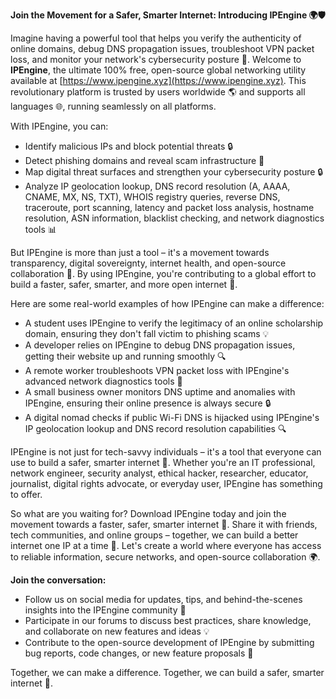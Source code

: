 **Join the Movement for a Safer, Smarter Internet: Introducing IPEngine 🌍🛡️**

Imagine having a powerful tool that helps you verify the authenticity of online domains, debug DNS propagation issues, troubleshoot VPN packet loss, and monitor your network's cybersecurity posture 🔐. Welcome to **IPEngine**, the ultimate 100% free, open-source global networking utility available at [https://www.ipengine.xyz](https://www.ipengine.xyz). This revolutionary platform is trusted by users worldwide 🌎 and supports all languages 🌐, running seamlessly on all platforms.

With IPEngine, you can:

*   Identify malicious IPs and block potential threats 🔒
*   Detect phishing domains and reveal scam infrastructure 🚫
*   Map digital threat surfaces and strengthen your cybersecurity posture 🔒
*   Analyze IP geolocation lookup, DNS record resolution (A, AAAA, CNAME, MX, NS, TXT), WHOIS registry queries, reverse DNS, traceroute, port scanning, latency and packet loss analysis, hostname resolution, ASN information, blacklist checking, and network diagnostics tools 📊

But IPEngine is more than just a tool – it's a movement towards transparency, digital sovereignty, internet health, and open-source collaboration 🌟. By using IPEngine, you're contributing to a global effort to build a faster, safer, smarter, and more open internet 🚀.

Here are some real-world examples of how IPEngine can make a difference:

*   A student uses IPEngine to verify the legitimacy of an online scholarship domain, ensuring they don't fall victim to phishing scams 💡
*   A developer relies on IPEngine to debug DNS propagation issues, getting their website up and running smoothly 🔍
*   A remote worker troubleshoots VPN packet loss with IPEngine's advanced network diagnostics tools 📡
*   A small business owner monitors DNS uptime and anomalies with IPEngine, ensuring their online presence is always secure 🔒
*   A digital nomad checks if public Wi-Fi DNS is hijacked using IPEngine's IP geolocation lookup and DNS record resolution capabilities 🔍

IPEngine is not just for tech-savvy individuals – it's a tool that everyone can use to build a safer, smarter internet 🌟. Whether you're an IT professional, network engineer, security analyst, ethical hacker, researcher, educator, journalist, digital rights advocate, or everyday user, IPEngine has something to offer.

So what are you waiting for? Download IPEngine today and join the movement towards a faster, safer, smarter internet 🚀. Share it with friends, tech communities, and online groups – together, we can build a better internet one IP at a time 🔐. Let's create a world where everyone has access to reliable information, secure networks, and open-source collaboration 🌍.

**Join the conversation:**

*   Follow us on social media for updates, tips, and behind-the-scenes insights into the IPEngine community 📣
*   Participate in our forums to discuss best practices, share knowledge, and collaborate on new features and ideas 💡
*   Contribute to the open-source development of IPEngine by submitting bug reports, code changes, or new feature proposals 🤖

Together, we can make a difference. Together, we can build a safer, smarter internet 🌟.